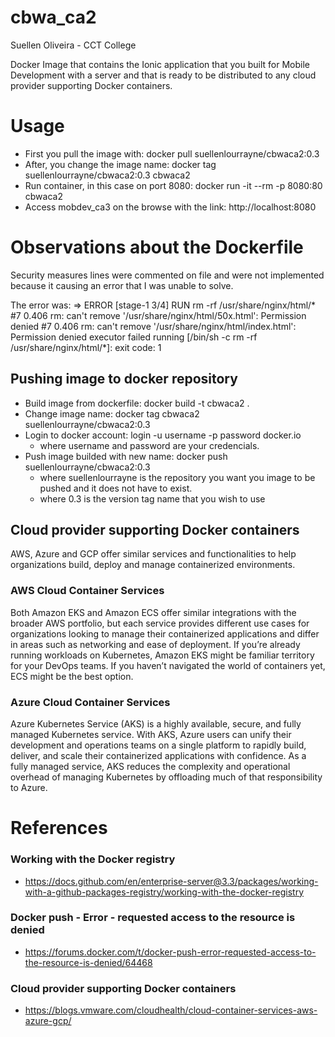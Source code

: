 # cbwa_ca2
Suellen Oliveira - CCT College

Docker Image that contains the Ionic application that you built for Mobile Development with a server and that is ready to be distributed to any cloud provider supporting Docker containers.

# Usage
- First you pull the image with: docker pull suellenlourrayne/cbwaca2:0.3
- After, you change the image name: docker tag suellenlourrayne/cbwaca2:0.3 cbwaca2
- Run container, in this case on port 8080: docker run -it --rm -p 8080:80 cbwaca2
- Access mobdev_ca3 on the browse with the link: http://localhost:8080

# Observations about the Dockerfile
Security measures lines were commented on file and were not implemented because it causing an error that I was unable to solve.

The error was:
 => ERROR [stage-1 3/4] RUN rm -rf /usr/share/nginx/html/*
#7 0.406 rm: can't remove '/usr/share/nginx/html/50x.html': Permission denied
#7 0.406 rm: can't remove '/usr/share/nginx/html/index.html': Permission denied
executor failed running [/bin/sh -c rm -rf /usr/share/nginx/html/*]: exit code: 1

## Pushing image to docker repository
- Build image from dockerfile: docker build -t cbwaca2 .
- Change image name: docker tag cbwaca2 suellenlourrayne/cbwaca2:0.3 
- Login to docker account: login -u username -p password docker.io 
    * where username and password are your credencials.
- Push image builded with new name: docker push suellenlourrayne/cbwaca2:0.3
    * where suellenlourrayne is the repository you want you image to be pushed and it does not have to exist. 
    * where 0.3 is the version tag name that you wish to use

## Cloud provider supporting Docker containers
AWS, Azure and GCP offer similar services and functionalities to help organizations build, deploy and manage containerized environments.

### AWS Cloud Container Services
Both Amazon EKS and Amazon ECS offer similar integrations with the broader AWS portfolio, but each service provides different use cases for organizations looking to manage their containerized applications and differ in areas such as networking and ease of deployment. If you’re already running workloads on Kubernetes, Amazon EKS might be familiar territory for your DevOps teams. If you haven’t navigated the world of containers yet, ECS might be the best option. 

### Azure Cloud Container Services
Azure Kubernetes Service (AKS) is a highly available, secure, and fully managed Kubernetes service. With AKS, Azure users can unify their development and operations teams on a single platform to rapidly build, deliver, and scale their containerized applications with confidence. As a fully managed service, AKS reduces the complexity and operational overhead of managing Kubernetes by offloading much of that responsibility to Azure.

# References
### Working with the Docker registry
- https://docs.github.com/en/enterprise-server@3.3/packages/working-with-a-github-packages-registry/working-with-the-docker-registry
### Docker push - Error - requested access to the resource is denied
- https://forums.docker.com/t/docker-push-error-requested-access-to-the-resource-is-denied/64468
### Cloud provider supporting Docker containers
- https://blogs.vmware.com/cloudhealth/cloud-container-services-aws-azure-gcp/